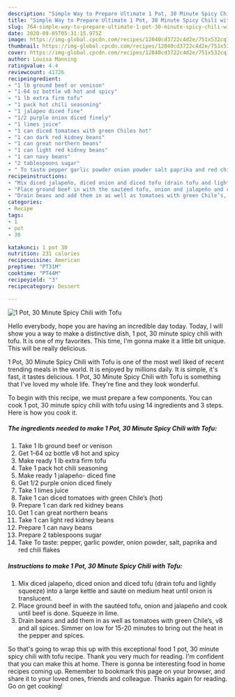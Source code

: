 ```yaml
---
description: "Simple Way to Prepare Ultimate 1 Pot, 30 Minute Spicy Chili with Tofu"
title: "Simple Way to Prepare Ultimate 1 Pot, 30 Minute Spicy Chili with Tofu"
slug: 764-simple-way-to-prepare-ultimate-1-pot-30-minute-spicy-chili-with-tofu
date: 2020-09-05T05:31:15.975Z
image: https://img-global.cpcdn.com/recipes/12040cd3722c4d2e/751x532cq70/1-pot-30-minute-spicy-chili-with-tofu-recipe-main-photo.jpg
thumbnail: https://img-global.cpcdn.com/recipes/12040cd3722c4d2e/751x532cq70/1-pot-30-minute-spicy-chili-with-tofu-recipe-main-photo.jpg
cover: https://img-global.cpcdn.com/recipes/12040cd3722c4d2e/751x532cq70/1-pot-30-minute-spicy-chili-with-tofu-recipe-main-photo.jpg
author: Louisa Manning
ratingvalue: 4.4
reviewcount: 41726
recipeingredient:
- "1 lb ground beef or venison"
- "1-64 oz bottle v8 hot and spicy"
- "1 lb extra firm tofu"
- "1 pack hot chili seasoning"
- "1 jalapeo diced fine"
- "1/2 purple onion diced finely"
- "1 limes juice"
- "1 can diced tomatoes with green Chiles hot"
- "1 can dark red kidney beans"
- "1 can great northern beans"
- "1 can light red kidney beans"
- "1 can navy beans"
- "2 tablespoons sugar"
- " To taste pepper garlic powder onion powder salt paprika and red chili flakes"
recipeinstructions:
- "Mix diced jalapeño, diced onion and diced tofu (drain tofu and lightly squeeze) into a large kettle and sauté on medium heat until onion is translucent."
- "Place ground beef in with the sautéed tofu, onion and jalapeño and cook until beef is done. Squeeze in lime."
- "Drain beans and add them in as well as tomatoes with green Chile’s, v8 and all spices. Simmer on low for 15-20 minutes to bring out the heat in the pepper and spices."
categories:
- Recipe
tags:
- 1
- pot
- 30

katakunci: 1 pot 30 
nutrition: 231 calories
recipecuisine: American
preptime: "PT31M"
cooktime: "PT44M"
recipeyield: "3"
recipecategory: Dessert

---
```



![1 Pot, 30 Minute Spicy Chili with Tofu](https://img-global.cpcdn.com/recipes/12040cd3722c4d2e/751x532cq70/1-pot-30-minute-spicy-chili-with-tofu-recipe-main-photo.jpg)

Hello everybody, hope you are having an incredible day today. Today, I will show you a way to make a distinctive dish, 1 pot, 30 minute spicy chili with tofu. It is one of my favorites. This time, I'm gonna make it a little bit unique. This will be really delicious.



1 Pot, 30 Minute Spicy Chili with Tofu is one of the most well liked of recent trending meals in the world. It is enjoyed by millions daily. It is simple, it's fast, it tastes delicious. 1 Pot, 30 Minute Spicy Chili with Tofu is something that I've loved my whole life. They're fine and they look wonderful.


To begin with this recipe, we must prepare a few components. You can cook 1 pot, 30 minute spicy chili with tofu using 14 ingredients and 3 steps. Here is how you cook it.

<!--inarticleads1-->

##### The ingredients needed to make 1 Pot, 30 Minute Spicy Chili with Tofu:

1. Take 1 lb ground beef or venison
1. Get 1-64 oz bottle v8 hot and spicy
1. Make ready 1 lb extra firm tofu
1. Take 1 pack hot chili seasoning
1. Make ready 1 jalapeño- diced fine
1. Get 1/2 purple onion diced finely
1. Take 1 limes juice
1. Take 1 can diced tomatoes with green Chile’s (hot)
1. Prepare 1 can dark red kidney beans
1. Get 1 can great northern beans
1. Take 1 can light red kidney beans
1. Prepare 1 can navy beans
1. Prepare 2 tablespoons sugar
1. Take  To taste: pepper, garlic powder, onion powder, salt, paprika and red chili flakes




<!--inarticleads2-->

##### Instructions to make 1 Pot, 30 Minute Spicy Chili with Tofu:

1. Mix diced jalapeño, diced onion and diced tofu (drain tofu and lightly squeeze) into a large kettle and sauté on medium heat until onion is translucent.
1. Place ground beef in with the sautéed tofu, onion and jalapeño and cook until beef is done. Squeeze in lime.
1. Drain beans and add them in as well as tomatoes with green Chile’s, v8 and all spices. Simmer on low for 15-20 minutes to bring out the heat in the pepper and spices.




So that's going to wrap this up with this exceptional food 1 pot, 30 minute spicy chili with tofu recipe. Thank you very much for reading. I'm confident that you can make this at home. There is gonna be interesting food in home recipes coming up. Remember to bookmark this page on your browser, and share it to your loved ones, friends and colleague. Thanks again for reading. Go on get cooking!
